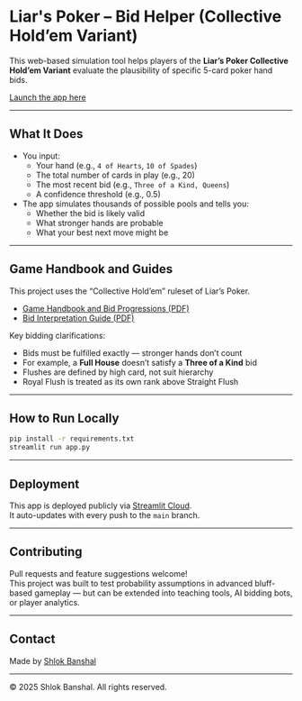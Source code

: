 # Liar's Poker – Bid Helper (Collective Hold’em Variant)

This web-based simulation tool helps players of the **Liar’s Poker Collective Hold’em Variant** evaluate the plausibility of specific 5-card poker hand bids.

[Launch the app here](https://liar-s-poker-apper-bot-bgvknhv8kzniydeygtqr6j.streamlit.app/)

---

## What It Does

- You input:
  - Your hand (e.g., `4 of Hearts`, `10 of Spades`)
  - The total number of cards in play (e.g., 20)
  - The most recent bid (e.g., `Three of a Kind, Queens`)
  - A confidence threshold (e.g., 0.5)
- The app simulates thousands of possible pools and tells you:
  - Whether the bid is likely valid
  - What stronger hands are probable
  - What your best next move might be

---

## Game Handbook and Guides

This project uses the “Collective Hold’em” ruleset of Liar’s Poker.

- [Game Handbook and Bid Progressions (PDF)](./Liar's%20Poker%20Handbook%20and%20Bid%20Progressions.pdf)
- [Bid Interpretation Guide (PDF)](./Liar's%20Poker%20–%20Bid%20Interpretation%20Guide.pdf)

Key bidding clarifications:
- Bids must be fulfilled exactly — stronger hands don’t count
- For example, a **Full House** doesn’t satisfy a **Three of a Kind** bid
- Flushes are defined by high card, not suit hierarchy
- Royal Flush is treated as its own rank above Straight Flush

---

## How to Run Locally

```bash
pip install -r requirements.txt
streamlit run app.py
```

---

## Deployment

This app is deployed publicly via [Streamlit Cloud](https://streamlit.io/cloud).  
It auto-updates with every push to the `main` branch.

---

## Contributing

Pull requests and feature suggestions welcome!  
This project was built to test probability assumptions in advanced bluff-based gameplay — but can be extended into teaching tools, AI bidding bots, or player analytics.

---

## Contact

Made by [Shlok Banshal](mailto:shlok.banshal@duke.edu)

---

© 2025 Shlok Banshal. All rights reserved.